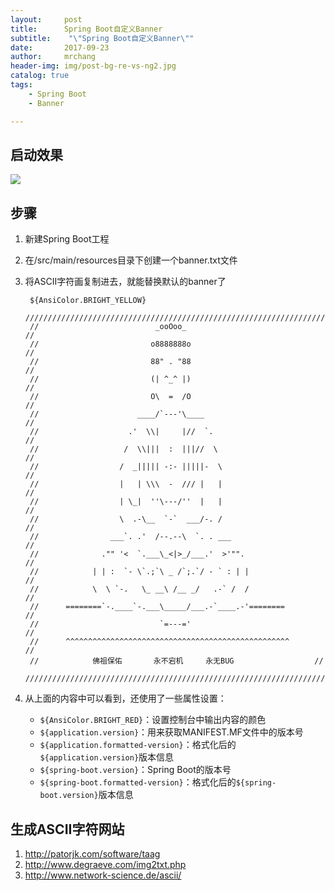 ```yaml
---
layout:     post
title:     	Spring Boot自定义Banner
subtitle:    "\"Spring Boot自定义Banner\""
date:       2017-09-23
author:     mrchang
header-img: img/post-bg-re-vs-ng2.jpg
catalog: true
tags:
    - Spring Boot
    - Banner

---
```


## 启动效果

![](http://cdn-blog.jetbrains.org.cn/17-9-23/83251554.jpg)

## 步骤

1. 新建Spring Boot工程
2. 在/src/main/resources目录下创建一个banner.txt文件
3. 将ASCII字符画复制进去，就能替换默认的banner了

		${AnsiColor.BRIGHT_YELLOW}
		////////////////////////////////////////////////////////////////////
		//                          _ooOoo_                               //
		//                         o8888888o                              //
		//                         88" . "88                              //
		//                         (| ^_^ |)                              //
		//                         O\  =  /O                              //
		//                      ____/`---'\____                           //
		//                    .'  \\|     |//  `.                         //
		//                   /  \\|||  :  |||//  \                        //
		//                  /  _||||| -:- |||||-  \                       //
		//                  |   | \\\  -  /// |   |                       //
		//                  | \_|  ''\---/''  |   |                       //
		//                  \  .-\__  `-`  ___/-. /                       //
		//                ___`. .'  /--.--\  `. . ___                     //
		//              ."" '<  `.___\_<|>_/___.'  >'"".                  //
		//            | | :  `- \`.;`\ _ /`;.`/ - ` : | |                 //
		//            \  \ `-.   \_ __\ /__ _/   .-` /  /                 //
		//      ========`-.____`-.___\_____/___.-`____.-'========         //
		//                           `=---='                              //
		//      ^^^^^^^^^^^^^^^^^^^^^^^^^^^^^^^^^^^^^^^^^^^^^^^^^^        //
		//            佛祖保佑       永不宕机     永无BUG                  //
		////////////////////////////////////////////////////////////////////
		
		
4. 从上面的内容中可以看到，还使用了一些属性设置：
	* `${AnsiColor.BRIGHT_RED}`：设置控制台中输出内容的颜色
	* `${application.version}`：用来获取MANIFEST.MF文件中的版本号
	* `${application.formatted-version}`：格式化后的`${application.version}`版本信息
	* `${spring-boot.version}`：Spring Boot的版本号
	* `${spring-boot.formatted-version}`：格式化后的`${spring-boot.version}`版本信息

## 生成ASCII字符网站

1. http://patorjk.com/software/taag
2. http://www.degraeve.com/img2txt.php
3. http://www.network-science.de/ascii/
